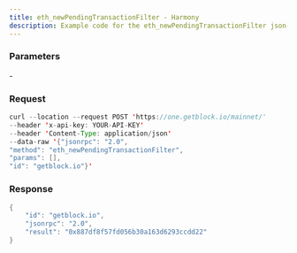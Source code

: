 ```yaml
---
title: eth_newPendingTransactionFilter - Harmony
description: Example code for the eth_newPendingTransactionFilter json-rpc method. Сomplete guide on how to use eth_newPendingTransactionFilter json-rpc in GetBlock.io Web3 documentation.
---
```


### Parameters


\-

### Request

``` java
curl --location --request POST 'https://one.getblock.io/mainnet/' 
--header 'x-api-key: YOUR-API-KEY' 
--header 'Content-Type: application/json' 
--data-raw '{"jsonrpc": "2.0",
"method": "eth_newPendingTransactionFilter",
"params": [],
"id": "getblock.io"}'
```

###  Response

``` java
{
    "id": "getblock.io",
    "jsonrpc": "2.0",
    "result": "0x887df8f57fd056b30a163d6293ccdd22"
}
```

